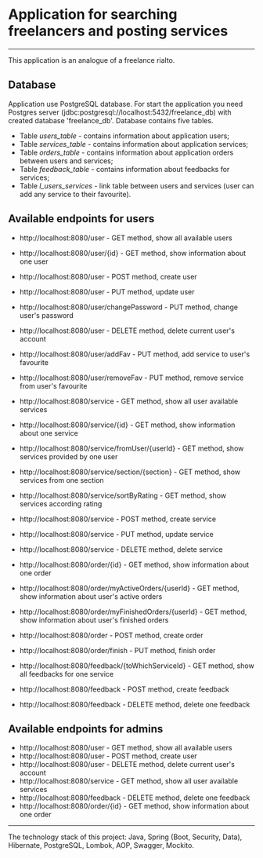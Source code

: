 # Application for searching freelancers and posting services
<hr>
This application is an analogue of a freelance rialto.

## Database

Application use PostgreSQL database. For start the application you need Postgres server (jdbc:postgresql://localhost:5432/freelance_db) with created database 'freelance_db'. Database contains five tables.

* Table _users_table_ - contains information about application users;
* Table _services_table_ - contains information about application services;
* Table _orders_table_ - contains information about application orders between users and services;
* Table _feedback_table_ - contains information about feedbacks for services;
* Table _l_users_services_ - link table between users and services (user can add any service to their favourite).

## Available endpoints for users

* http://localhost:8080/user - GET method, show all available users
* http://localhost:8080/user/{id} - GET method, show information about one user
* http://localhost:8080/user - POST method, create user
* http://localhost:8080/user - PUT method, update user
* http://localhost:8080/user/changePassword - PUT method, change user's password
* http://localhost:8080/user - DELETE method, delete current user's account
* http://localhost:8080/user/addFav - PUT method, add service to user's favourite
* http://localhost:8080/user/removeFav - PUT method, remove service from user's favourite

* http://localhost:8080/service - GET method, show all user available services
* http://localhost:8080/service/{id} - GET method, show information about one service
* http://localhost:8080/service/fromUser/{userId} - GET method, show services provided by one user
* http://localhost:8080/service/section/{section} - GET method, show services from one section
* http://localhost:8080/service/sortByRating - GET method, show services according rating
* http://localhost:8080/service - POST method, create service
* http://localhost:8080/service - PUT method, update service
* http://localhost:8080/service - DELETE method, delete service

* http://localhost:8080/order/{id} - GET method, show information about one order
* http://localhost:8080/order/myActiveOrders/{userId} - GET method, show information about user's active orders
* http://localhost:8080/order/myFinishedOrders/{userId} - GET method, show information about user's finished orders
* http://localhost:8080/order - POST method, create order
* http://localhost:8080/order/finish - PUT method, finish order


* http://localhost:8080/feedback/{toWhichServiceId} - GET method, show all feedbacks for one service
* http://localhost:8080/feedback - POST method, create feedback
* http://localhost:8080/feedback - DELETE method, delete one feedback


## Available endpoints for admins

* http://localhost:8080/user - GET method, show all available users
* http://localhost:8080/user - POST method, create user
* http://localhost:8080/user - DELETE method, delete current user's account
* http://localhost:8080/service - GET method, show all user available services
* http://localhost:8080/feedback - DELETE method, delete one feedback
* http://localhost:8080/order/{id} - GET method, show information about one order

<hr>

The technology stack of this project: Java, Spring (Boot, Security, Data), Hibernate, PostgreSQL,
Lombok, AOP, Swagger, Mockito.

<br>